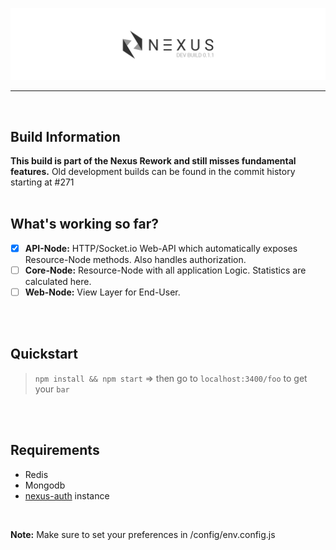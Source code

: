 
![Nexus-Stats Dev Version v0.1.1](/banner.png)

- - - -
<br>

## Build Information
**This build is part of the Nexus Rework and still misses fundamental features.**
Old development builds can be found in the commit history starting at #271
<br>
<br>

## What's working so far?
- [x] **API-Node:** HTTP/Socket.io Web-API which automatically exposes Resource-Node methods. Also handles authorization.
- [ ] **Core-Node:** Resource-Node with all application Logic. Statistics are calculated here.
- [ ] **Web-Node:** View Layer for End-User.
<br>
<br>

## Quickstart
>`npm install && npm start`
=> then go to `localhost:3400/foo` to get your `bar`
<br>
<br>

## Requirements
- Redis
- Mongodb
- [nexus-auth](https://github.com/Kaptard/nexus-auth) instance
<br>

**Note:** Make sure to set your preferences in /config/env.config.js
